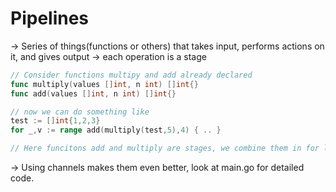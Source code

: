 # Pipelines
-> Series of things(functions or others) that takes input, performs actions on it, and gives output
-> each operation is a stage
```go
// Consider functions multipy and add already declared
func multiply(values []int, n int) []int{}
func add(values []int, n int) []int{}

// now we can do something like
test := []int{1,2,3}
for _,v := range add(multiply(test,5),4) { .. }

// Here funcitons add and multiply are stages, we combine them in for loop to create a pipeline
```
-> Using channels makes them even better, look at main.go for detailed code.